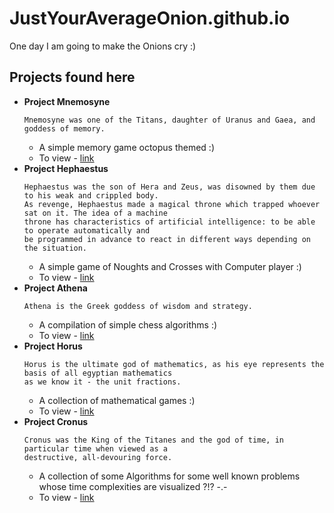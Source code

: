 # JustYourAverageOnion.github.io
One day I am going to make the Onions cry :)

## Projects found here
  - **Project Mnemosyne**
    ```
    Mnemosyne was one of the Titans, daughter of Uranus and Gaea, and goddess of memory.
    ```
    - A simple memory game octopus themed :)
    - To view - [link](https://justyouraverageonion.github.io/ProjectMnemosyne)
  - **Project Hephaestus**
    ```
    Hephaestus was the son of Hera and Zeus, was disowned by them due to his weak and crippled body. 
    As revenge, Hephaestus made a magical throne which trapped whoever sat on it. The idea of a machine 
    throne has characteristics of artificial intelligence: to be able to operate automatically and 
    be programmed in advance to react in different ways depending on the situation.
    ```
    - A simple game of Noughts and Crosses with Computer player :)
    - To view - [link](https://justyouraverageonion.github.io/ProjectHephaestus)
  - **Project Athena**
    ```
    Athena is the Greek goddess of wisdom and strategy.
    ```
    - A compilation of simple chess algorithms :)
    - To view - [link](https://justyouraverageonion.github.io/ProjectAthena)
  - **Project Horus**
    ```
    Horus is the ultimate god of mathematics, as his eye represents the basis of all egyptian mathematics 
    as we know it - the unit fractions. 
    ```
    - A collection of mathematical games :)
    - To view - [link](https://justyouraverageonion.github.io/ProjectHorus)
  - **Project Cronus**
    ```
    Cronus was the King of the Titanes and the god of time, in particular time when viewed as a 
    destructive, all-devouring force.
    ```
    - A collection of some Algorithms for some well known problems whose time complexities are visualized ?!? -.-
    - To view - [link](https://justyouraverageonion.github.io/ProjectCronus)
